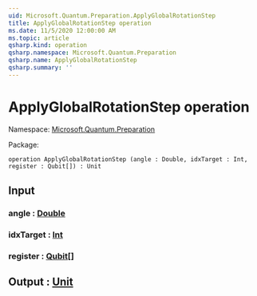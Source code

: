 ```yaml
---
uid: Microsoft.Quantum.Preparation.ApplyGlobalRotationStep
title: ApplyGlobalRotationStep operation
ms.date: 11/5/2020 12:00:00 AM
ms.topic: article
qsharp.kind: operation
qsharp.namespace: Microsoft.Quantum.Preparation
qsharp.name: ApplyGlobalRotationStep
qsharp.summary: ''
---
```


# ApplyGlobalRotationStep operation

Namespace: [Microsoft.Quantum.Preparation](xref:Microsoft.Quantum.Preparation)

Package: [](https://nuget.org/packages/)




```qsharp
operation ApplyGlobalRotationStep (angle : Double, idxTarget : Int, register : Qubit[]) : Unit
```


## Input

### angle : [Double](xref:microsoft.quantum.lang-ref.double)




### idxTarget : [Int](xref:microsoft.quantum.lang-ref.int)




### register : [Qubit](xref:microsoft.quantum.lang-ref.qubit)[]





## Output : [Unit](xref:microsoft.quantum.lang-ref.unit)

